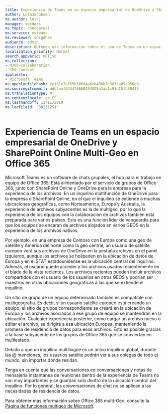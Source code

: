 ```yaml
---
title: Experiencia de Teams en un espacio empresarial de OneDrive y SharePoint Online Multi-Geo en Office 365
author: LolaJacobsen
ms.author: lolaj
manager: serdars
ms.topic: conceptual
ms.service: msteams
ms.reviewer: snigdhav
audience: admin
description: Obtenga más información sobre el uso de Teams en un espacio empresarial de Office 365 OneDrive y SharePoint Online con varias geografía habilitadas.
localization_priority: Normal
search.appverid: MET150
ms.collection:
- M365-collaboration
- SPO_Content
appliesto:
- Microsoft Teams
ms.openlocfilehash: fe181e7ef55b386d4a6eb40bb7e383ca89a956d9
ms.sourcegitcommit: ddb4eaf634476680494025a3aa1c91d15fb58413
ms.translationtype: MT
ms.contentlocale: es-ES
ms.lasthandoff: 11/11/2019
ms.locfileid: "38231251"
---
```

<a name="teams-experience-in-an-office-365-onedrive-and-sharepoint-online-multi-geo-enabled-tenancy"></a>Experiencia de Teams en un espacio empresarial de OneDrive y SharePoint Online Multi-Geo en Office 365
===========================================

Microsoft Teams es un software de chats grupales, el hub para el trabajo en equipo de Office 365. Está alimentado por el servicio de grupos de Office 365, junto con SharePoint Online y OneDrive para la empresa para la experiencia de los archivos. En un inquilino multifunción de OneDrive para la empresa o SharePoint Online, en el que el inquilino se extiende a muchas ubicaciones geográficas, como Norteamérica, Europa y Australia, la experiencia de archivos subyacentes es la de multigeo, por lo que la experiencia de los equipos con la colaboración de archivos también está preparada para varios países. Esta es una función líder de vanguardia para que los equipos se encaran de archivos alojados en varios GEOS en la experiencia de los archivos nativos.

Por ejemplo, en una empresa de Contoso con Europa como una geo de satélite y América del norte como la geo central, un usuario de satélite europeo verá sus archivos de OneDrive en la pestaña archivos en el panel izquierdo, aunque los archivos se hospeden en la ubicación de datos de Europa y en el STAT estadounidense es la ubicación central del inquilino. Además, el usuario puede acceder a los archivos usados recientemente en el blade de la vista recientes. Los archivos recientes pueden incluir archivos compartidos con el usuario de los usuarios en otros GEOS y podrían ser maestros en otras ubicaciones geográficas a las que se extiende el inquilino. 

Un sitio de grupo de un equipo determinado también es compatible con multigeografía. Es decir, si un usuario satélite europeo está creando un equipo, el sitio de grupos correspondiente se creará en la ubicación de Europa y los archivos asociados a ese grupo de equipo se mantendrán en la ubicación. Cualquier experiencia posterior, como cargar un archivo nuevo o editar el archivo, se dirigirá a esa ubicación Europea, manteniendo la promesa de residencia de datos para esos archivos. Esto es posible gracias a la base subyacente de los grupos de Office 365 que se conviertan en multiestado.

Debido a que un inquilino multilingüe es un único inquilino global, durante las @ menciones, los usuarios satélite podrán ver a sus colegas de todo el mundo, sin importar dónde residan. 

Tenga en cuenta que las conversaciones en conversaciones y notas de mensajería instantánea de reuniones dentro de la experiencia de Teams no son muy importantes y se guardan solo dentro de la ubicación central del inquilino. Por lo general, las conversaciones de chat no se aplican a las necesidades de residencia de datos.

Para obtener más información sobre Office 365 multi-Geo, consulte la [Página de funciones multigeo de Microsoft](https://aka.ms/multi-geo).